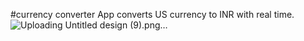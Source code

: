 #currency converter App
converts US currency to INR with real time.
![Uploading Untitled design (9).png…]()


